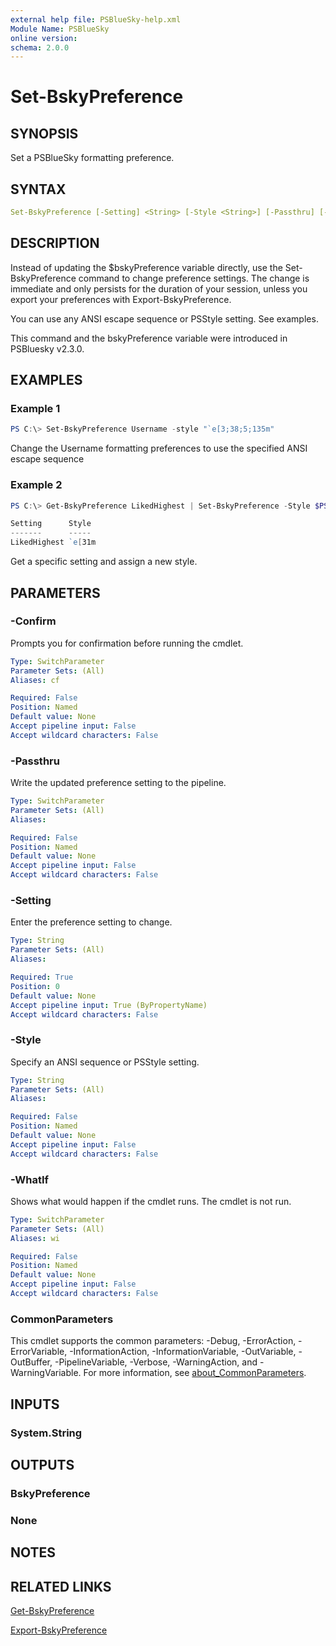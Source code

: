 ```yaml
---
external help file: PSBlueSky-help.xml
Module Name: PSBlueSky
online version:
schema: 2.0.0
---
```


# Set-BskyPreference

## SYNOPSIS

Set a PSBlueSky formatting preference.

## SYNTAX

```yaml
Set-BskyPreference [-Setting] <String> [-Style <String>] [-Passthru] [-WhatIf] [-Confirm] [<CommonParameters>]
```

## DESCRIPTION

Instead of updating the $bskyPreference variable directly, use the Set-BskyPreference command to change preference settings. The change is immediate and only persists for the duration of your session, unless you export your preferences with Export-BskyPreference.

You can use any ANSI escape sequence or PSStyle setting. See examples.

This command and the bskyPreference variable were introduced in PSBluesky v2.3.0.

## EXAMPLES

### Example 1

```powershell
PS C:\> Set-BskyPreference Username -style "`e[3;38;5;135m"
```

Change the Username formatting preferences to use the specified ANSI escape sequence

### Example 2

```powershell
PS C:\> Get-BskyPreference LikedHighest | Set-BskyPreference -Style $PSStyle.Foreground.Red -Passthru

Setting      Style
-------      -----
LikedHighest `e[31m
```

Get a specific setting and assign a new style.

## PARAMETERS

### -Confirm

Prompts you for confirmation before running the cmdlet.

```yaml
Type: SwitchParameter
Parameter Sets: (All)
Aliases: cf

Required: False
Position: Named
Default value: None
Accept pipeline input: False
Accept wildcard characters: False
```

### -Passthru

Write the updated preference setting to the pipeline.

```yaml
Type: SwitchParameter
Parameter Sets: (All)
Aliases:

Required: False
Position: Named
Default value: None
Accept pipeline input: False
Accept wildcard characters: False
```

### -Setting

Enter the preference setting to change.

```yaml
Type: String
Parameter Sets: (All)
Aliases:

Required: True
Position: 0
Default value: None
Accept pipeline input: True (ByPropertyName)
Accept wildcard characters: False
```

### -Style

Specify an ANSI sequence or PSStyle setting.

```yaml
Type: String
Parameter Sets: (All)
Aliases:

Required: False
Position: Named
Default value: None
Accept pipeline input: False
Accept wildcard characters: False
```

### -WhatIf

Shows what would happen if the cmdlet runs.
The cmdlet is not run.

```yaml
Type: SwitchParameter
Parameter Sets: (All)
Aliases: wi

Required: False
Position: Named
Default value: None
Accept pipeline input: False
Accept wildcard characters: False
```

### CommonParameters

This cmdlet supports the common parameters: -Debug, -ErrorAction, -ErrorVariable, -InformationAction, -InformationVariable, -OutVariable, -OutBuffer, -PipelineVariable, -Verbose, -WarningAction, and -WarningVariable. For more information, see [about_CommonParameters](http://go.microsoft.com/fwlink/?LinkID=113216).

## INPUTS

### System.String

## OUTPUTS

### BskyPreference

### None

## NOTES

## RELATED LINKS

[Get-BskyPreference](Get-BskyPreference.md)

[Export-BskyPreference](Export-BskyPreference.md)
